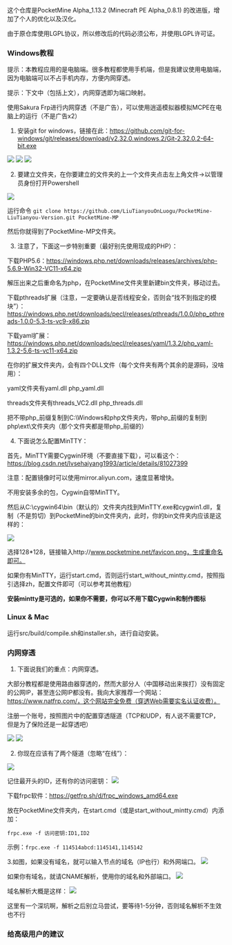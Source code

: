 这个仓库是PocketMine Alpha_1.13.2 (Minecraft PE Alpha_0.8.1) 的改进版，增加了个人的优化以及汉化。

由于原仓库使用LGPL协议，所以修改后的代码必须公布，并使用LGPL许可证。

### Windows教程
提示：本教程应用的是电脑端。很多教程都使用手机端，但是我建议使用电脑端，因为电脑端可以不占手机内存，方便内网穿透。

提示：下文中（包括上文），内网穿透即为端口映射。

使用Sakura Frp进行内网穿透（不是广告），可以使用逍遥模拟器模拟MCPE在电脑上的运行（不是广告x2）

1. 安装git for windows，链接在此：https://github.com/git-for-windows/git/releases/download/v2.32.0.windows.2/Git-2.32.0.2-64-bit.exe

![](https://cdn.luogu.com.cn/upload/image_hosting/adw5xt9g.png)
![](https://cdn.luogu.com.cn/upload/image_hosting/fhq0ezns.png)
![](https://cdn.luogu.com.cn/upload/image_hosting/hkhf0v00.png)

2. 要建立文件夹，在你要建立的文件夹的上一个文件夹点击左上角文件->以管理员身份打开Powershell

![](http://tiebapic.baidu.com/forum/w%3D580/sign=7bb23b91683e6709be0045f70bc69fb8/712ff4fdfc0392450abc26b99094a4c27c1e2559.jpg)

运行命令
```git clone https://github.com/LiuTianyouOnLuogu/PocketMine-LiuTianyou-Version.git PocketMine-MP```

然后你就得到了PocketMine-MP文件夹。

3. 注意了，下面这一步特别重要（最好别先使用现成的PHP）：

下载PHP5.6：https://windows.php.net/downloads/releases/archives/php-5.6.9-Win32-VC11-x64.zip

解压出来之后重命名为php，在PocketMine文件夹里新建bin文件夹，移动过去。

下载pthreads扩展（注意，一定要确认是否线程安全，否则会“找不到指定的模块”）：https://windows.php.net/downloads/pecl/releases/pthreads/1.0.0/php_pthreads-1.0.0-5.3-ts-vc9-x86.zip

下载yaml扩展：https://windows.php.net/downloads/pecl/releases/yaml/1.3.2/php_yaml-1.3.2-5.6-ts-vc11-x64.zip

在你的扩展文件夹内，会有四个DLL文件（每个文件夹有两个其余的是源码，没啥用）：

yaml文件夹有yaml.dll php_yaml.dll

threads文件夹有threads_VC2.dll php_threads.dll

把不带php_前缀复制到C:\Windows和php文件夹内，带php_前缀的复制到php\ext\文件夹内（那个文件夹都是带php_前缀的）

4. 下面说怎么配置MinTTY：

首先，MinTTY需要Cygwin环境（不要直接下载），可以看这个：https://blog.csdn.net/lvsehaiyang1993/article/details/81027399

注意：配置镜像时可以使用mirror.aliyun.com，速度显著增快。

不用安装多余的包，Cygwin自带MinTTY。

然后从C:\cygwin64\bin（默认的）文件夹内找到MinTTY.exe和cygwin1.dll，复制（不是剪切）到PocketMine的bin文件夹内，此时，你的bin文件夹内应该是这样的：

![](https://cdn.luogu.com.cn/upload/image_hosting/dihxq017.png)

选择128*128，链接输入http://www.pocketmine.net/favicon.png，生成重命名即可。

如果你有MinTTY，运行start.cmd，否则运行start_without_mintty.cmd，按照指引选择zh，配置文件即可（可以参考其他教程）

**安装mintty是可选的，如果你不需要，你可以不用下载Cygwin和制作图标**

### Linux & Mac

运行src/build/compile.sh和installer.sh，进行自动安装。

### 内网穿透

1. 下面说我们的重点：内网穿透。

大部分教程都是使用路由器穿透的，然而大部分人（中国移动出来挨打）没有固定的公网IP，甚至连公网IP都没有。我向大家推荐一个网站：https://www.natfrp.com/，这个网站完全免费（穿透Web需要实名认证收费）。

注册一个账号，按照图片中的配置穿透隧道（TCP和UDP，有人说不需要TCP，但是为了保险还是一起穿透吧）

![](https://cdn.luogu.com.cn/upload/image_hosting/ntyh5g9c.png)
![](https://cdn.luogu.com.cn/upload/image_hosting/1av0nep2.png)

2. 你现在应该有了两个隧道（忽略“在线”）：

![](https://cdn.luogu.com.cn/upload/image_hosting/at92shxr.png)

记住最开头的ID，还有你的访问密钥：
![](https://cdn.luogu.com.cn/upload/image_hosting/rru1dvsc.png)

下载frpc软件：https://getfrp.sh/d/frpc_windows_amd64.exe

放在PocketMine文件夹内，在start.cmd（或是start_without_mintty.cmd）内添加：

```frpc.exe -f 访问密钥:ID1,ID2```

示例：```frpc.exe -f 114514abcd:1145141,1145142```

3.如图，如果没有域名，就可以输入节点的域名（IP也行）和外网端口。
![](https://cdn.luogu.com.cn/upload/image_hosting/87qn8293.png)

如果你有域名，就请CNAME解析，使用你的域名和外部端口。
![](https://cdn.luogu.com.cn/upload/image_hosting/0wt54jgq.png)

域名解析大概是这样：
![](https://cdn.luogu.com.cn/upload/image_hosting/43z2ut50.png)

这里有一个深坑啊，解析之后别立马尝试，要等待1-5分钟，否则域名解析不生效也不行

### 给高级用户的建议

